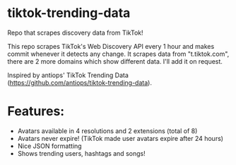 # tiktok-trending-data
Repo that scrapes discovery data from TikTok!

This repo scrapes TikTok's Web Discovery API every 1 hour and makes commit whenever it detects any change.
It scrapes data from "t.tiktok.com", there are 2 more domains which show different data. I'll add it on request.

Inspired by antiops' TikTok Trending Data (https://github.com/antiops/tiktok-trending-data).

# Features:

* Avatars available in 4 resolutions and 2 extensions (total of 8)
* Avatars never expire! (TikTok made user avatars expire after 24 hours)
* Nice JSON formatting
* Shows trending users, hashtags and songs!
